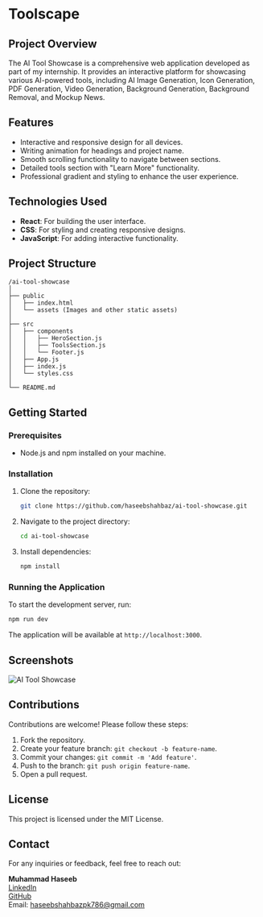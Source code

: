 # Toolscape

## Project Overview
The AI Tool Showcase is a comprehensive web application developed as part of my internship. It provides an interactive platform for showcasing various AI-powered tools, including AI Image Generation, Icon Generation, PDF Generation, Video Generation, Background Generation, Background Removal, and Mockup News.

## Features
- Interactive and responsive design for all devices.
- Writing animation for headings and project name.
- Smooth scrolling functionality to navigate between sections.
- Detailed tools section with "Learn More" functionality.
- Professional gradient and styling to enhance the user experience.

## Technologies Used
- **React**: For building the user interface.
- **CSS**: For styling and creating responsive designs.
- **JavaScript**: For adding interactive functionality.

## Project Structure
```
/ai-tool-showcase
│
├── public
│   ├── index.html
│   └── assets (Images and other static assets)
│
├── src
│   ├── components
│   │   ├── HeroSection.js
│   │   ├── ToolsSection.js
│   │   └── Footer.js
│   ├── App.js
│   ├── index.js
│   └── styles.css
│
└── README.md
```

## Getting Started
### Prerequisites
- Node.js and npm installed on your machine.

### Installation
1. Clone the repository:
   ```bash
   git clone https://github.com/haseebshahbaz/ai-tool-showcase.git
   ```
2. Navigate to the project directory:
   ```bash
   cd ai-tool-showcase
   ```
3. Install dependencies:
   ```bash
   npm install
   ```

### Running the Application
To start the development server, run:
```bash
npm run dev
```
The application will be available at `http://localhost:3000`.

## Screenshots
![AI Tool Showcase](assets/screenshot.png)

## Contributions
Contributions are welcome! Please follow these steps:
1. Fork the repository.
2. Create your feature branch: `git checkout -b feature-name`.
3. Commit your changes: `git commit -m 'Add feature'`.
4. Push to the branch: `git push origin feature-name`.
5. Open a pull request.

## License
This project is licensed under the MIT License.

## Contact

For any inquiries or feedback, feel free to reach out:

**Muhammad Haseeb**  
[LinkedIn](https://www.linkedin.com/in/mdhaseeb07/)  
[GitHub](https://github.com/haseebshahbaz)  
Email: [haseebshahbazpk786@gmail.com](mailto:haseebshahbazpk786@gmail.com)
